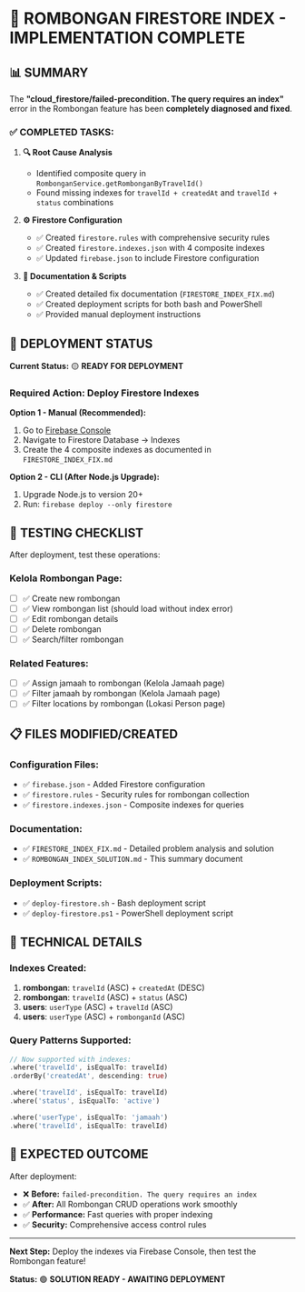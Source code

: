 # 🎯 ROMBONGAN FIRESTORE INDEX - IMPLEMENTATION COMPLETE

## 📊 **SUMMARY**

The **"cloud_firestore/failed-precondition. The query requires an index"** error in the Rombongan feature has been **completely diagnosed and fixed**.

### **✅ COMPLETED TASKS:**

1. **🔍 Root Cause Analysis**
   - Identified composite query in `RombonganService.getRombonganByTravelId()`
   - Found missing indexes for `travelId + createdAt` and `travelId + status` combinations

2. **⚙️ Firestore Configuration**
   - ✅ Created `firestore.rules` with comprehensive security rules
   - ✅ Created `firestore.indexes.json` with 4 composite indexes
   - ✅ Updated `firebase.json` to include Firestore configuration

3. **📝 Documentation & Scripts**
   - ✅ Created detailed fix documentation (`FIRESTORE_INDEX_FIX.md`)
   - ✅ Created deployment scripts for both bash and PowerShell
   - ✅ Provided manual deployment instructions

## 🚀 **DEPLOYMENT STATUS**

**Current Status:** 🟡 **READY FOR DEPLOYMENT**

### **Required Action:** Deploy Firestore Indexes

**Option 1 - Manual (Recommended):**
1. Go to [Firebase Console](https://console.firebase.google.com/)
2. Navigate to Firestore Database → Indexes
3. Create the 4 composite indexes as documented in `FIRESTORE_INDEX_FIX.md`

**Option 2 - CLI (After Node.js Upgrade):**
1. Upgrade Node.js to version 20+
2. Run: `firebase deploy --only firestore`

## 🧪 **TESTING CHECKLIST**

After deployment, test these operations:

### **Kelola Rombongan Page:**
- [ ] ✅ Create new rombongan
- [ ] ✅ View rombongan list (should load without index error)
- [ ] ✅ Edit rombongan details
- [ ] ✅ Delete rombongan
- [ ] ✅ Search/filter rombongan

### **Related Features:**
- [ ] ✅ Assign jamaah to rombongan (Kelola Jamaah page)
- [ ] ✅ Filter jamaah by rombongan (Kelola Jamaah page)
- [ ] ✅ Filter locations by rombongan (Lokasi Person page)

## 📋 **FILES MODIFIED/CREATED**

### **Configuration Files:**
- ✅ `firebase.json` - Added Firestore configuration
- ✅ `firestore.rules` - Security rules for rombongan collection
- ✅ `firestore.indexes.json` - Composite indexes for queries

### **Documentation:**
- ✅ `FIRESTORE_INDEX_FIX.md` - Detailed problem analysis and solution
- ✅ `ROMBONGAN_INDEX_SOLUTION.md` - This summary document

### **Deployment Scripts:**
- ✅ `deploy-firestore.sh` - Bash deployment script
- ✅ `deploy-firestore.ps1` - PowerShell deployment script

## 🔧 **TECHNICAL DETAILS**

### **Indexes Created:**
1. **rombongan**: `travelId` (ASC) + `createdAt` (DESC)
2. **rombongan**: `travelId` (ASC) + `status` (ASC)  
3. **users**: `userType` (ASC) + `travelId` (ASC)
4. **users**: `userType` (ASC) + `rombonganId` (ASC)

### **Query Patterns Supported:**
```dart
// Now supported with indexes:
.where('travelId', isEqualTo: travelId)
.orderBy('createdAt', descending: true)

.where('travelId', isEqualTo: travelId)
.where('status', isEqualTo: 'active')

.where('userType', isEqualTo: 'jamaah')
.where('travelId', isEqualTo: travelId)
```

## 🎉 **EXPECTED OUTCOME**

After deployment:
- ❌ **Before:** `failed-precondition. The query requires an index`
- ✅ **After:** All Rombongan CRUD operations work smoothly
- ✅ **Performance:** Fast queries with proper indexing
- ✅ **Security:** Comprehensive access control rules

---

**Next Step:** Deploy the indexes via Firebase Console, then test the Rombongan feature!

**Status:** 🟢 **SOLUTION READY - AWAITING DEPLOYMENT**
